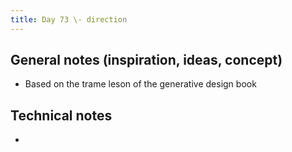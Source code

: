 ```yaml
---
title: Day 73 \- direction
---
```


## General notes (inspiration, ideas, concept)

- Based on the trame leson of the generative design book

## Technical notes

-
